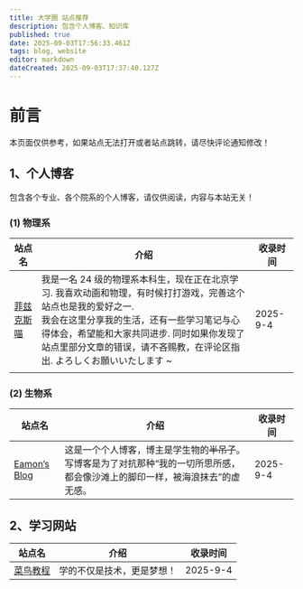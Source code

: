 ```yaml
---
title: 大学圈 站点推荐
description: 包含个人博客、知识库
published: true
date: 2025-09-03T17:56:33.461Z
tags: blog, website
editor: markdown
dateCreated: 2025-09-03T17:37:40.127Z
---
```


# 前言

本页面仅供参考，如果站点无法打开或者站点跳转，请尽快评论通知修改！

## 1、个人博客

包含各个专业、各个院系的个人博客，请仅供阅读，内容与本站无关！

### (1) 物理系

| 站点名                           | 介绍                                                                                                                                                       | 收录时间     |
| ----------------------------- | -------------------------------------------------------------------------------------------------------------------------------------------------------- | -------- |
| [菲兹克斯喵](https://physnya.top/) | 我是一名 24 级的物理系本科生，现在正在北京学习. 我喜欢动画和物理，有时候打打游戏，完善这个站点也是我的爱好之一.<br>我会在这里分享我的生活，还有一些学习笔记与心得体会，希望能和大家共同进步. 同时如果你发现了站点里部分文章的错误，请不吝赐教，在评论区指出. よろしくお願いいたします ~ | 2025-9-4 |
|                               |                                                                                                                                                          |          |


### (2) 生物系


| 站点名                                     | 介绍                                                                  | 收录时间     |
| --------------------------------------- | ------------------------------------------------------------------- | -------- |
| [Eamon’s Blog](https://fanyiming.life/) | 这是一个个人博客，博主是学生物的~~半吊子~~。写博客是为了对抗那种“我的一切所思所感，都会像沙滩上的脚印一样，被海浪抹去”的虚无感。 | 2025-9-4 |


## 2、学习网站


| 站点名                             | 介绍            | 收录时间     |
| ------------------------------- | ------------- | -------- |
| [菜鸟教程](https://www.runoob.com/) | 学的不仅是技术，更是梦想！ | 2025-9-4 |
